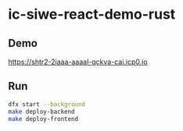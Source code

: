 # ic-siwe-react-demo-rust

## Demo

https://shtr2-2iaaa-aaaal-qckva-cai.icp0.io

## Run

```bash
dfx start --background
make deploy-backend
make deploy-frontend
```

